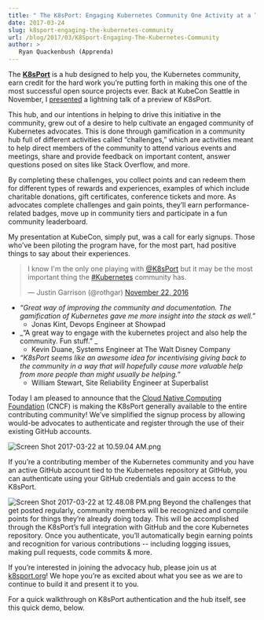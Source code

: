 ```yaml
---
title: " The K8sPort: Engaging Kubernetes Community One Activity at a Time "
date: 2017-03-24
slug: k8sport-engaging-the-kubernetes-community
url: /blog/2017/03/K8Sport-Engaging-The-Kubernetes-Community
author: >
   Ryan Quackenbush (Apprenda) 
---
```


The [**K8sPort**](http://k8sport.org/) is a hub designed to help you, the Kubernetes community, earn credit for the hard work you’re putting forth in making this one of the most successful open source projects ever. Back at KubeCon Seattle in November, I [presented](https://youtu.be/LwViH5eLoOI) a lightning talk of a preview of K8sPort.   

This hub, and our intentions in helping to drive this initiative in the community, grew out of a desire to help cultivate an engaged community of Kubernetes advocates. This is done through gamification in a community hub full of different activities called “challenges,” which are activities meant to help direct members of the community to attend various events and meetings, share and provide feedback on important content, answer questions posed on sites like Stack Overflow, and more.   

By completing these challenges, you collect points and can redeem them for different types of rewards and experiences, examples of which include charitable donations, gift certificates, conference tickets and more. As advocates complete challenges and gain points, they’ll earn performance-related badges, move up in community tiers and participate in a fun community leaderboard.   

My presentation at KubeCon, simply put, was a call for early signups. Those who’ve been piloting the program have, for the most part, had positive things to say about their experiences.  

> I know I'm the only one playing with [@K8sPort](https://twitter.com/K8sPort) but it may be the most important thing the [#Kubernetes](https://twitter.com/hashtag/Kubernetes?src=hash) community has.
>
> — Justin Garrison (@rothgar) [November 22, 2016](https://twitter.com/rothgar/status/800941707558670336)

- _“Great way of improving the community and documentation. The gamification of Kubernetes gave me more insight into the stack as well.”_  
     - Jonas Kint, Devops Engineer at Showpad
- _“A great way to engage with the kubernetes project and also help the community. Fun stuff.” _  
     - Kevin Duane, Systems Engineer at The Walt Disney Company
- _“K8sPort seems like an awesome idea for incentivising giving back to the community in a way that will hopefully cause more valuable help from more people than might usually be helping.”_  
     - William Stewart, Site Reliability Engineer at Superbalist

Today I am pleased to announce that the [Cloud Native Computing Foundation](https://www.cncf.io/) (CNCF) is making the K8sPort generally available to the entire contributing community! We’ve simplified the signup process by allowing would-be advocates to authenticate and register through the use of their existing GitHub accounts.



 ![Screen Shot 2017-03-22 at 10.59.04 AM.png](https://lh4.googleusercontent.com/h9D3-poSxGMelrhvKE2PBX-_pXRJJZF4NfW8ShyxzOrQekZvgZuIlaphkg_35QPKGG-Z22dTcFymj48qO5nXQjuVussmThewiceMQ9Hr7bUm5YRaJhTpDuCU2kJKQjTyZXcslreH)



If you’re a contributing member of the Kubernetes community and you have an active GitHub account tied to the Kubernetes repository at GitHub, you can authenticate using your GitHub credentials and gain access to the K8sPort.  

 ![Screen Shot 2017-03-22 at 12.48.08 PM.png](https://lh3.googleusercontent.com/dmg-Po-XlYHMFrij3GcryySkxw4Q0BaEKlWLeeWwKFr8nSmw55rbmpk0WWRiIWQZgcAbCNhomt1JUT0Ohntm3aXVwReXxgWkfjbJJtICILltePU9Zr70iNqBNfgsX26majAqW5r8)
Beyond the challenges that get posted regularly, community members will be recognized and compile points for things they’re already doing today. This will be accomplished through the K8sPort’s full integration with GitHub and the core Kubernetes repository. Once you authenticate, you’ll automatically begin earning points and recognition for various contributions -- including logging issues, making pull requests, code commits & more.  


If you’re interested in joining the advocacy hub, please join us at [k8sport.org](http://k8sport.org/)! We hope you’re as excited about what you see as we are to continue to build it and present it to you.  

For a quick walkthrough on K8sPort authentication and the hub itself, see this quick demo, below.

